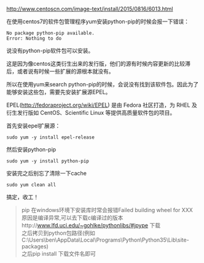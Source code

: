 http://www.centoscn.com/image-text/install/2015/0816/6013.html

在使用centos7的软件包管理程序yum安装python-pip的时候会报一下错误：

    No package python-pip available.
    Error: Nothing to do

说没有python-pip软件包可以安装。 

这是因为像centos这类衍生出来的发行版，他们的源有时候内容更新的比较滞后，或者说有时候一些扩展的源根本就没有。

所以在使用yum来search  python-pip的时候，会说没有找到该软件包。因此为了能够安装这些包，需要先安装扩展源EPEL。

EPEL(http://fedoraproject.org/wiki/EPEL) 是由 Fedora 社区打造，为 RHEL 及衍生发行版如 CentOS、Scientific Linux 等提供高质量软件包的项目。

首先安装epel扩展源： 

    sudo yum -y install epel-release

然后安装python-pip 

    sudo yum -y install python-pip

安装完之后别忘了清除一下cache

    sudo yum clean all

搞定，收工！

>pip 在windows环境下安装库时常会报错Failed building wheel for XXX    
原因是编译异常,可以去下载c编译过的版本http://www.lfd.uci.edu/~gohlke/pythonlibs/#jpype 下载    
之后拷贝到python包路径(例如C:\Users\ben\AppData\Local\Programs\Python\Python35\Lib\site-packages)    
之后pip install 下载文件名即可
